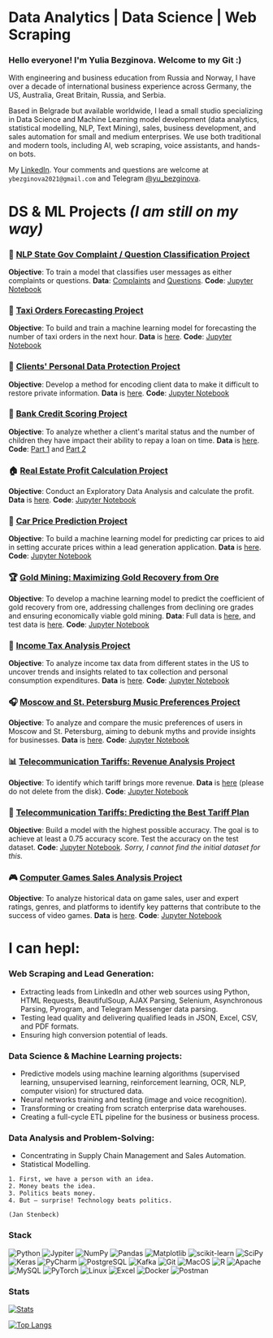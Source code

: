 # Data Analytics | Data Science | Web Scraping

### Hello everyone! I'm Yulia Bezginova. Welcome to my Git :)

With engineering and business education from Russia and Norway, I have over a decade of international business experience across Germany, the US, Australia, Great Britain, Russia, and Serbia.

Based in Belgrade but available worldwide, I lead a small studio specializing in Data Science and Machine Learning model development (data analytics, statistical modelling, NLP, Text Mining), sales, business development, and sales automation for small and medium enterprises. We use both traditional and modern tools, including AI, web scraping, voice assistants, and hands-on bots.

My [LinkedIn](https://www.linkedin.com/in/yuliabezginova/). Your comments and questions are welcome at `ybezginova2021@gmail.com` and Telegram [@yu_bezginova](https://t.me/ybezginova).

# DS & ML Projects _(I am still on my way)_

### 📝 [NLP State Gov Complaint / Question Classification Project](https://github.com/ybezginova2016/NLP_GovComplaintQuestionClassification/blob/main/README.md)
**Objective**: To train a model that classifies user messages as either complaints or questions.
**Data**: [Complaints](https://github.com/ybezginova2016/NLP_GovComplaintQuestionClassification/blob/main/questions_test.csv) and [Questions](https://github.com/ybezginova2016/NLP_GovComplaintQuestionClassification/blob/main/questions_test.csv).
**Code**: [Jupyter Notebook](https://github.com/ybezginova2016/NLP_GovComplaintQuestionClassification/blob/main/main.ipynb)


### 🚖 [Taxi Orders Forecasting Project](https://github.com/ybezginova2016/03_LA_TaxiOrders/blob/main/README.md)
**Objective**: To build and train a machine learning model for forecasting the number of taxi orders in the next hour.
**Data** is [here](https://github.com/ybezginova2016/03_LA_TaxiOrders/blob/main/taxi.csv).
**Code**: [Jupyter Notebook](https://github.com/ybezginova2016/03_LA_TaxiOrders/blob/main/03_LA_taxi_orders_main.ipynb)


### 🔐 [Clients' Personal Data Protection Project](https://github.com/ybezginova2016/01_LA_CustomerDataProtection/blob/main/README.md)
**Objective**: Develop a method for encoding client data to make it difficult to restore private information.
**Data** is [here](https://github.com/ybezginova2016/01_LA_CustomerDataProtection/blob/main/insurance.csv).
**Code**: [Jupyter Notebook](https://github.com/ybezginova2016/01_LA_CustomerDataProtection/blob/main/01_LA_main_CustomerDataProtection.ipynb)


### 🏦 [Bank Credit Scoring Project](https://github.com/ybezginova2016/DA_2_bank-credit-scoring/blob/main/README.md)
**Objective**: To analyze whether a client's marital status and the number of children they have impact their ability to repay a loan on time.
**Data** is [here](https://github.com/ybezginova2016/DA_2_bank-credit-scoring/blob/main/data_bank_scoring_project.csv).
**Code**: [Part 1](https://github.com/ybezginova2016/DA_2_bank-credit-scoring/blob/main/data%20cleaning%20(part%201).ipynb) and [Part 2](https://github.com/ybezginova2016/DA_2_bank-credit-scoring/blob/main/data%20analysis%20(part%202).ipynb)


### 🏠 [Real Estate Profit Calculation Project](https://github.com/ybezginova2016/06_DA_RealEstateProfitCalculation/blob/main/README.md)
**Objective**: Conduct an Exploratory Data Analysis and calculate the profit.
**Data** is [here](https://github.com/ybezginova2016/06_DA_RealEstateProfitCalculation/blob/main/yandex_realty_data.csv).
**Code**: [Jupyter Notebook](https://github.com/ybezginova2016/06_DA_RealEstateProfitCalculation/blob/main/preprocessing_eda.ipynb)


### 🚗 [Car Price Prediction Project](https://github.com/ybezginova2016/02_LA_CarPricePrediction/blob/main/README.md)
**Objective**: To build a machine learning model for predicting car prices to aid in setting accurate prices within a lead generation application.
**Data** is [here](https://github.com/ybezginova2016/02_LA_CarPricePrediction/blob/main/autos.csv).
**Code**: [Jupyter Notebook](https://github.com/ybezginova2016/02_LA_CarPricePrediction/blob/main/car_price_main.ipynb)


### 🏆 [Gold Mining: Maximizing Gold Recovery from Ore](https://github.com/ybezginova2016/04_ML_GoldMining_ToMaximizeAGoldRecoveryFromOre/blob/main/README.md)
**Objective**: To develop a machine learning model to predict the coefficient of gold recovery from ore, addressing challenges from declining ore grades and ensuring economically viable gold mining.
**Data**: Full data is [here](https://github.com/ybezginova2016/04_ML_GoldMining_ToMaximizeAGoldRecoveryFromOre/blob/main/gold_recovery_full_new.csv), and test data is [here](https://github.com/ybezginova2016/04_ML_GoldMining_ToMaximizeAGoldRecoveryFromOre/blob/main/gold_recovery_test_new.csv).
**Code**: [Jupyter Notebook](https://github.com/ybezginova2016/04_ML_GoldMining_ToMaximizeAGoldRecoveryFromOre/blob/main/04_ML_GoldMining_main.ipynb)


### 💼 [Income Tax Analysis Project](https://github.com/ybezginova2016/DA_5_US_income_tax/blob/main/README.md)
**Objective**: To analyze income tax data from different states in the US to uncover trends and insights related to tax collection and personal consumption expenditures.
**Data** is [here](https://github.com/ybezginova2016/DA_5_US_income_tax/blob/main/income_tax_US_082022.xlsx).
**Code**: [Jupyter Notebook](https://github.com/ybezginova2016/DA_5_US_income_tax/blob/main/income_tax_main_YBezginova.ipynb)


### 🎧 [Moscow and St. Petersburg Music Preferences Project](https://github.com/ybezginova2016/DA_1_MSK_SPb_music_project/blob/main/README.md)
**Objective**: To analyze and compare the music preferences of users in Moscow and St. Petersburg, aiming to debunk myths and provide insights for businesses.
**Data** is [here](https://github.com/ybezginova2016/DA_1_MSK_SPb_music_project/blob/main/yandex_music_project.csv).
**Code**: [Jupyter Notebook](https://github.com/ybezginova2016/DA_1_MSK_SPb_music_project/blob/main/msk_spb_music_project.ipynb)


### 📊 [Telecommunication Tariffs: Revenue Analysis Project](https://github.com/ybezginova2016/03_DA_Telecommunication_SmartUltra/blob/main/README.md)
**Objective**: To identify which tariff brings more revenue.
**Data** is [here](https://drive.google.com/drive/folders/1KG84Fb9jK1GOjNAKyCvh8tKarVDr2qwR?usp=sharing) (please do not delete from the disk).
**Code**: [Jupyter Notebook](https://github.com/ybezginova2016/03_DA_Telecommunication_SmartUltra/blob/main/main_Telecom_SmartUltra.ipynb)


### 📡 [Telecommunication Tariffs: Predicting the Best Tariff Plan](https://github.com/ybezginova2016/ML_1_telecommunications_tariffs/blob/main/README.md)
**Objective**: Build a model with the highest possible accuracy. The goal is to achieve at least a 0.75 accuracy score. Test the accuracy on the test dataset.
**Code**: [Jupyter Notebook](https://github.com/ybezginova2016/ML_1_telecommunications_tariffs/blob/main/ML_telecommunications.ipynb). *Sorry, I cannot find the initial dataset for this.*


### 🎮 [Computer Games Sales Analysis Project](https://github.com/ybezginova2016/DA_6_Computer_Games/blob/main/README.md)
**Objective**: To analyze historical data on game sales, user and expert ratings, genres, and platforms to identify key patterns that contribute to the success of video games.
**Data** is [here](https://github.com/ybezginova2016/DA_6_Computer_Games/blob/main/games.csv).
**Code**: [Jupyter Notebook](https://github.com/ybezginova2016/DA_6_Computer_Games/blob/main/games_main.ipynb)

# I can hepl:

### Web Scraping and Lead Generation:
- Extracting leads from LinkedIn and other web sources using Python, HTML Requests, BeautifulSoup, AJAX Parsing, Selenium, Asynchronous Parsing, Pyrogram, and Telegram Messenger data parsing.
- Testing lead quality and delivering qualified leads in JSON, Excel, CSV, and PDF formats.
- Ensuring high conversion potential of leads.

### Data Science & Machine Learning projects:
- Predictive models using machine learning algorithms (supervised learning, unsupervised learning, reinforcement learning, OCR, NLP, computer vision) for structured data.
- Neural networks training and testing (image and voice recognition).
- Transforming or creating from scratch enterprise data warehouses.
- Creating a full-cycle ETL pipeline for the business or business process.

### Data Analysis and Problem-Solving:
- Concentrating in Supply Chain Management and Sales Automation.
- Statistical Modelling.

```
1. First, we have a person with an idea. 
2. Money beats the idea. 
3. Politics beats money. 
4. But – surprise! Technology beats politics. 

(Jan Stenbeck)
```
### Stack
![Python](https://img.shields.io/badge/Python-14354C?style=for-the-badge&logo=python&logoColor=white)
![Jypiter](https://img.shields.io/badge/Jupyter-%23F37626.svg?style=for-the-badge&logo=Jupyter&logoColor=white)
![NumPy](https://img.shields.io/badge/numpy%20-%23013243.svg?&style=for-the-badge&logo=numpy&logoColor=white)
![Pandas](https://img.shields.io/badge/pandas%20-%23150458.svg?&style=for-the-badge&logo=pandas&logoColor=white)
![Matplotlib](https://img.shields.io/badge/Matplotlib-%238DD6F9.svg?style=for-the-badge&logo=Matplotlib&logoColor=black)
![scikit-learn](https://img.shields.io/badge/scikit--learn-%23F7931E.svg?style=for-the-badge&logo=scikit-learn&logoColor=white)
![SciPy](https://img.shields.io/badge/SciPy-%230C55A5.svg?style=for-the-badge&logo=scipy&logoColor=%white)
![Keras](https://img.shields.io/badge/Keras%20-%23D00000.svg?&style=for-the-badge&logo=Keras&logoColor=white)
![PyCharm](https://img.shields.io/badge/PyCharm-000000.svg?&style=for-the-badge&logo=PyCharm&logoColor=white)
![PostgreSQL](https://img.shields.io/badge/PostgreSQL-316192?style=for-the-badge&logo=postgresql&logoColor=white)
![Kafka](https://img.shields.io/badge/kafka-000000?style=for-the-badge&logo=apache-kafka&logoColor=white)
![Git](https://img.shields.io/badge/git-%23F05033.svg?style=for-the-badge&logo=git&logoColor=white)
![MacOS](https://img.shields.io/badge/mac%20os-000000?style=for-the-badge&logo=apple&logoColor=white)
![R](https://img.shields.io/badge/r-%23276DC3.svg?style=for-the-badge&logo=r&logoColor=white)
![Apache](https://img.shields.io/badge/apache-%23D42029.svg?style=for-the-badge&logo=apache&logoColor=white)
![MySQL](https://img.shields.io/badge/mysql-%2300f.svg?style=for-the-badge&logo=mysql&logoColor=white)
![PyTorch](https://img.shields.io/badge/PyTorch-%23EE4C2C.svg?style=for-the-badge&logo=PyTorch&logoColor=white)
![Linux](https://img.shields.io/badge/Linux-FCC624?style=for-the-badge&logo=linux&logoColor=black)
![Excel](https://img.shields.io/badge/Microsoft_Excel-217346?style=for-the-badge&logo=microsoft-excel&logoColor=white)
![Docker](https://img.shields.io/badge/docker-%230db7ed.svg?style=for-the-badge&logo=docker&logoColor=white)
![Postman](https://img.shields.io/badge/Postman-FF6C37?style=for-the-badge&logo=postman&logoColor=red)

### Stats
[![Stats](https://github-readme-stats.vercel.app/api?username=ybezginova2016&hide=stars,contribs&theme=gotham&show_icons=true&count_private=true)](https://github.com/ybezginova2016/github-readme-stats)

[![Top Langs](https://github-readme-stats.vercel.app/api/top-langs/?username=ybezginova2016&layout=compact&theme=gotham)](https://github.com/ybezginova2016/github-readme-stats)
